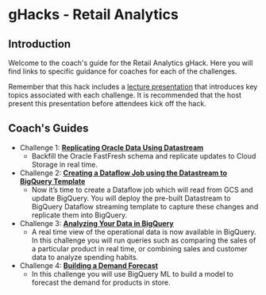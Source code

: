 # gHacks - Retail Analytics
## Introduction
Welcome to the coach's guide for the Retail Analytics gHack. Here you will find links to specific guidance for coaches for each of the challenges.

Remember that this hack includes a [lecture presentation](Lectures.pdf) that introduces key topics associated with each challenge. It is recommended that the host present this presentation before attendees kick off the hack.

## Coach's Guides
- Challenge 1: **[Replicating Oracle Data Using Datastream](Solution-01.md)**
   - Backfill the Oracle FastFresh schema and replicate updates to Cloud Storage in real time.
- Challenge 2: **[Creating a Dataflow Job using the Datastream to BigQuery Template](Solution-02.md)**
   - Now it’s time to create a Dataflow job which will read from GCS and update BigQuery. You will deploy the pre-built Datastream to BigQuery Dataflow streaming template to capture these changes and replicate them into BigQuery.
- Challenge 3: **[Analyzing Your Data in BigQuery](Solution-03.md)**
   - A real time view of the operational data is now available in BigQuery. In this challenge you will run queries such as comparing the sales of a particular product in real time, or combining sales and customer data to analyze spending habits.
- Challenge 4: **[Building a Demand Forecast](Solution-04.md)**
   - In this challenge you will use BigQuery ML to build a model to forecast the demand for products in store.